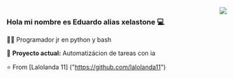 <img align='right' src="https://github-readme-stats.vercel.app/api?username=Lalolanda11&show_icons=true">

### Hola mi nombre es Eduardo alias xelastone 💻

  
👨‍💻 Programador jr en python y bash

🚧 **Proyecto actual:** Automatizácion de tareas con ia

⭐️ From [Lalolanda 11] ("https://github.com/lalolanda11")

